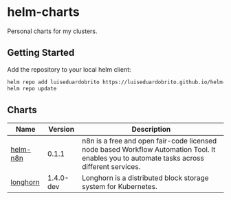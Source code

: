 # helm-charts

Personal charts for my clusters.

## Getting Started

Add the repository to your local helm client:
  
```bash
helm repo add luiseduardobrito https://luiseduardobrito.github.io/helm-charts/
helm repo update
```

## Charts

| Name | Version | Description  |
| ---- | --------| ------------ |
| [helm-n8n](./helm-n8n) | 0.1.1 | n8n is a free and open fair-code licensed node based Workflow Automation Tool. It enables you to automate tasks across different services. |
| [longhorn](./longhorn) | 1.4.0-dev | Longhorn is a distributed block storage system for Kubernetes. |